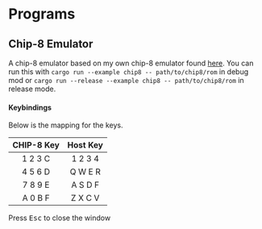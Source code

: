 # Programs

## Chip-8 Emulator
A chip-8 emulator based on my own chip-8 emulator found [here](https://github.com/EmmanuelDodoo/chip8). You can run this with `cargo run --example chip8 -- path/to/chip8/rom` in debug mod or `cargo run --release --example chip8 -- path/to/chip8/rom` in release mode.

#### Keybindings

Below is the mapping for the keys.

| CHIP-8 Key | Host Key |
| :--------: | :------: |
|  1 2 3 C   | 1 2 3 4  |
|  4 5 6 D   | Q W E R  |
|  7 8 9 E   | A S D F  |
|  A 0 B F   | Z X C V  |

Press <kbd>Esc</kbd> to close the window
